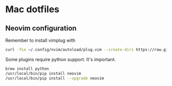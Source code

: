 # Mac dotfiles

## Neovim configuration

Remember to install vimplug with

```bash
curl -fLo ~/.config/nvim/autoload/plug.vim --create-dirs https://raw.githubusercontent.com/junegunn/vim-plug/master/plug.vim
```

Some plugins require python support. It's important.

```bash
brew install python
/usr/local/bin/pip install neovim
/usr/local/bin/pip install --upgrade neovim
```
